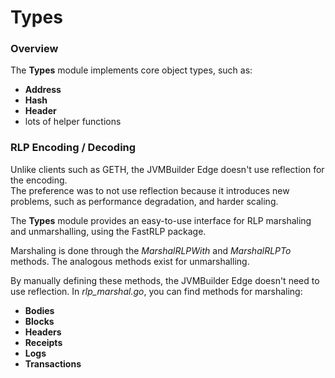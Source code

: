# Types

### Overview

The **Types** module implements core object types, such as:

* **Address**
* **Hash**
* **Header**
* lots of helper functions

### RLP Encoding / Decoding

Unlike clients such as GETH, the JVMBuilder Edge doesn't use reflection for the encoding.\
The preference was to not use reflection because it introduces new problems, such as performance degradation, and harder scaling.

The **Types** module provides an easy-to-use interface for RLP marshaling and unmarshalling, using the FastRLP package.

Marshaling is done through the _MarshalRLPWith_ and _MarshalRLPTo_ methods. The analogous methods exist for unmarshalling.

By manually defining these methods, the JVMBuilder Edge doesn't need to use reflection. In _rlp\_marshal.go_, you can find methods for marshaling:

* **Bodies**
* **Blocks**
* **Headers**
* **Receipts**
* **Logs**
* **Transactions**
